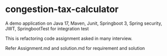 # congestion-tax-calculator
A demo application on Java 17, Maven, Junit, Springboot 3, Spring security, JWT, SpringbootTest for integration test


This is refactoring code assignment asked in many interview.

Refer Assignment.md and solution.md for requirement and solution

